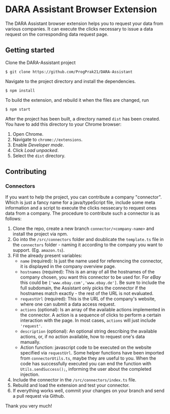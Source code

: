 # DARA Assistant Browser Extension
The DARA Assistant browser extension helps you to request your data from various companies. It can execute the clicks necessary to issue a data request on the corresponding data request page.

## Getting started

Clone the DARA-Assistant project

```
$ git clone https://github.com/ProgPrak21/DARA-Assistant
```

Navigate to the project directory and install the dependencies.

```
$ npm install
```

To build the extension, and rebuild it when the files are changed, run

```
$ npm start
```

After the project has been built, a directory named `dist` has been created. You have to add this directory to your Chrome browser:

1. Open Chrome.
2. Navigate to `chrome://extensions`.
3. Enable _Developer mode_.
4. Click _Load unpacked_.
5. Select the `dist` directory.

## Contributing

### Connectors
If you want to help the project, you can contribute a company \"connector\". Which is just a fancy name for a java/typeScript file, include some meta information and a script to execute the clicks nessecary to request ones data from a company. The procedure to contribute such a connector is as follows:

1. Clone the repo, create a new branch `connector/<company-name>` and install the project via npm.
2. Go into the `/src/connectors` folder and doublicate the `template.ts` file in the `connectors` folder - naming it according to the company you want to support. (Eg. `amazon.ts`).
3. Fill the already present variables:
   - `name` (required): Is just the name used for referencing the connector, it is displayed in the company overview page.
   - `hostnames` (required): This is an array of all the hostnames of the company chosen, you want this connector to be used for. For *eBay* this could be `['www.ebay.com','www.ebay.de']`. Be sure to include the full subdomain, the Assistant only picks the connector if the hostnames match exactly - the rest of the URL is not evaluated.
   - `requestUrl` (required): This is the URL of the company's website, where one can submit a data access request.
   - `actions` (optional): Is an array of the available actions implemented in the connector. A action is a sequence of clicks to perform a certain interaction with the page. In most cases, `actions` will just include `'request'`.
   - `description` (optional): An optional string describing the available actions, or, if no action available, how to request one's data manually.
   - Action function: javascript code to be executed on the website specified via `requestUrl`. Some helper functions have been imported from `connectorUtils.ts`, maybe they are useful to you. When the code has successfully executed you can end the function with `Utils.sendSuccess();`, informing the user about the completed injection.
4. Include the connector in the `/src/connectors/index.ts` file.
5. Rebuild and load the extension and test your connector.
6. If everything works well, commit your changes on your branch and send a pull request via Github.

Thank you very much!
